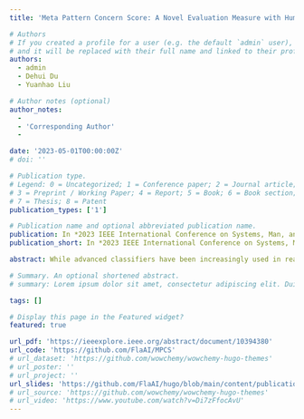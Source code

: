 ```yaml
---
title: 'Meta Pattern Concern Score: A Novel Evaluation Measure with Human Values for Multi-classifiers'

# Authors
# If you created a profile for a user (e.g. the default `admin` user), write the username (folder name) here
# and it will be replaced with their full name and linked to their profile.
authors:
  - admin
  - Dehui Du
  - Yuanhao Liu

# Author notes (optional)
author_notes:
  -
  - 'Corresponding Author'
  -

date: '2023-05-01T00:00:00Z'
# doi: ''

# Publication type.
# Legend: 0 = Uncategorized; 1 = Conference paper; 2 = Journal article;
# 3 = Preprint / Working Paper; 4 = Report; 5 = Book; 6 = Book section;
# 7 = Thesis; 8 = Patent
publication_types: ['1']

# Publication name and optional abbreviated publication name.
publication: In *2023 IEEE International Conference on Systems, Man, and Cybernetics* (SMC'23).
publication_short: In *2023 IEEE International Conference on Systems, Man, and Cybernetics* (SMC'23)

abstract: While advanced classifiers have been increasingly used in real-world safety-critical applications, how to properly evaluate the black-box models given specific human values remains a concern in the community. Such human values include punishing error cases of different severity in varying degrees and making compromises in general performance to reduce specific dangerous cases. In this paper, we propose a novel evaluation measure named Meta Pattern Concern Score based on the abstract representation of probabilistic prediction and the adjustable threshold for the concession in prediction confidence, to introduce the human values into multi-classifiers. Technically, we learn from the advantages and disadvantages of two kinds of common metrics, namely the confusion matrix-based evaluation measures and the loss values, so that our measure is effective as them even under general tasks, and the cross entropy loss becomes a special case of our measure in the limit. Besides, our measure can also be used to refine the model training by dynamically adjusting the learning rate. The experiments on four kinds of models and six datasets confirm the effectiveness and efficiency of our measure. And a case study shows it can not only find the ideal model reducing 0.53% of dangerous cases by only sacrificing 0.04% of training accuracy, but also refine the learning rate to train a new model averagely outperforming the original one with a 1.62% lower value of itself and 0.36% fewer number of dangerous cases.

# Summary. An optional shortened abstract.
# summary: Lorem ipsum dolor sit amet, consectetur adipiscing elit. Duis posuere tellus ac convallis placerat. Proin tincidunt magna sed ex sollicitudin condimentum.

tags: []

# Display this page in the Featured widget?
featured: true

url_pdf: 'https://ieeexplore.ieee.org/abstract/document/10394380'
url_code: 'https://github.com/FlaAI/MPCS'
# url_dataset: 'https://github.com/wowchemy/wowchemy-hugo-themes'
# url_poster: ''
# url_project: ''
url_slides: 'https://github.com/FlaAI/hugo/blob/main/content/publication/MPCS/MPCS_Slide.pdf'
# url_source: 'https://github.com/wowchemy/wowchemy-hugo-themes'
# url_video: 'https://www.youtube.com/watch?v=Di7zFfocAvU'
---
```


